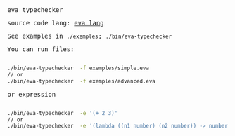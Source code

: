 <samp>

eva typechecker

source code lang: [eva lang](https://github.com/yazaldefilimone/essentials-of-interpretation)

See examples in `./exemples`;
`./bin/eva-typechecker `


You can run files:

```bash

./bin/eva-typechecker  -f exemples/simple.eva
// or
./bin/eva-typechecker  -f exemples/advanced.eva

```

or expression



```bash

./bin/eva-typechecker  -e '(+ 2 3)'
// or
./bin/eva-typechecker  -e '(lambda ((n1 number) (n2 number)) -> number  (+ n1 n2))'
```

